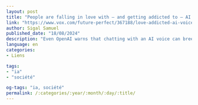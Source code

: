 ```yaml
---
layout: post
title: "People are falling in love with — and getting addicted to — AI voices"
link: "https://www.vox.com/future-perfect/367188/love-addicted-ai-voice-human-gpt4-emotion"
author: Sigal Samuel
published_date: "18/08/2024"
description: "Even OpenAI warns that chatting with an AI voice can breed “emotional reliance.”"
language: en
categories:
- Liens

tags:
- "ia"
- "société"

og-tags: "ia, société"
permalink: /:categories/:year/:month/:day/:title/
---
```


